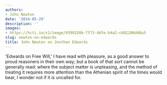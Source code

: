 ```yaml
---
authors:
- John Newton
date: '2014-05-29'
description: ''
images:
- https://hcti.io/v1/image/9399320b-ff73-46fe-b4a2-c682208dd6a3
slug: newton-on-edwards
title: John Newton on Jonthan Edwards
---
```


'Edwards on Free Will,' I have read with pleasure, as a good answer to proud reasoners in their own way; but a book of that sort cannot be generally read: where the subject matter is unpleasing, and the method of treating it requires more attention than the Athenian spirit of the times would bear, I wonder not if it is uncalled for.